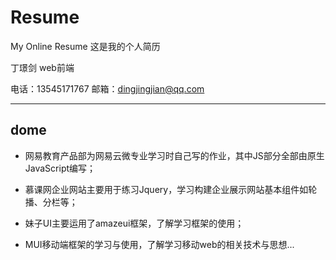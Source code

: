 # Resume
My Online Resume
这是我的个人简历

丁璟剑
web前端

电话：13545171767
邮箱：dingjingjian@qq.com

---

## dome
* 网易教育产品部为网易云微专业学习时自己写的作业，其中JS部分全部由原生JavaScript编写；

* 慕课网企业网站主要用于练习Jquery，学习构建企业展示网站基本组件如轮播、分栏等；

* 妹子UI主要运用了amazeui框架，了解学习框架的使用；

* MUI移动端框架的学习与使用，了解学习移动web的相关技术与思想...
